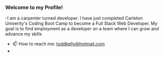 ### Welcome to my Profile!


-I am a carpenter turned developer. I have just completed Carleton Univerity's Coding Boot Camp to become a Full Stack Web Developer. 
My goal is to find employment as a developer on a team where I can grow and advance my skills
- 📫 How to reach me: [toddkelly@hotmail.com](mailto:toddkelly@hotmail.com)
- 




